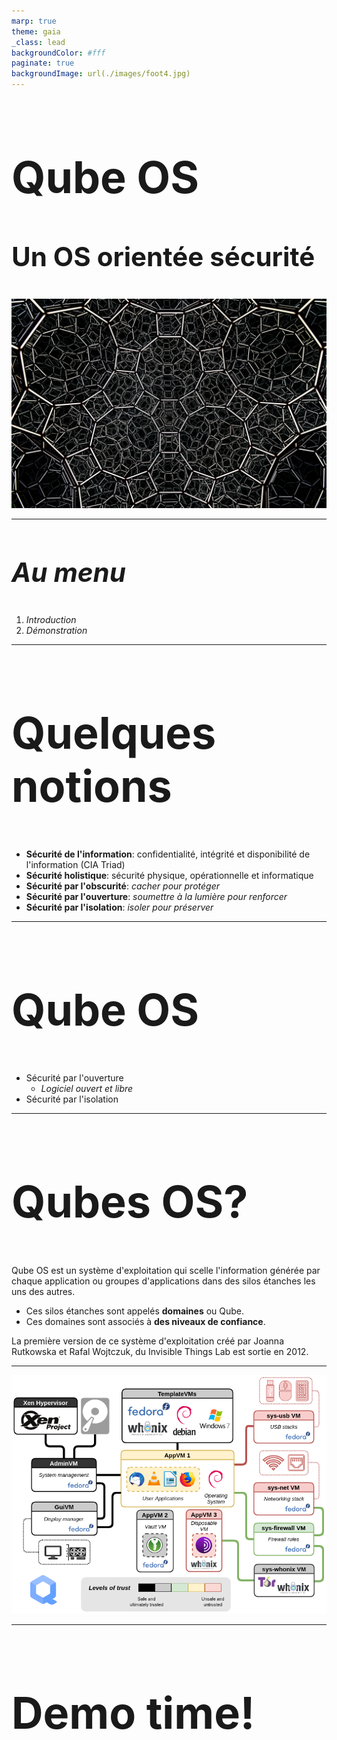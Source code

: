 ```yaml
---
marp: true
theme: gaia
_class: lead
backgroundColor: #fff
paginate: true
backgroundImage: url(./images/foot4.jpg)
---
```


<!-- _paginate: -->

<style scoped> h2{ font-size: 700%; font-weight: }</style>
<style scoped> h3{ font-size: 300%; font-weight: }</style>

## Qube OS
### Un OS orientée sécurité

<!-- _backgroundImage:  -->
<!-- _color: white  -->
<!-- _paginate: -->

![bg 100%](./images/recursive.jpg)

---

<style scoped> { font-size: 350%; }</style>

### *Au menu*

1. *Introduction*
2. *Démonstration*

---

## Quelques notions
- **Sécurité de l'information**: confidentialité, intégrité et disponibilité de l'information (CIA Triad)
- **Sécurité holistique**: sécurité physique, opérationnelle et informatique
- **Sécurité par l'obscurité**: *cacher pour protéger*
- **Sécurité par l'ouverture**: *soumettre à la lumière pour renforcer*
- **Sécurité par l'isolation**: *isoler pour préserver*

---

<style scoped> { font-size: 400%; }</style>


## Qube OS

* Sécurité par l'ouverture
  * *Logiciel ouvert et libre*
* Sécurité par l'isolation

---

## Qubes OS?

Qube OS est un système d'exploitation qui scelle l'information générée par chaque application ou groupes d'applications dans des silos étanches les uns des autres.

* Ces silos étanches sont appelés **domaines** ou Qube.
* Ces domaines sont associés à **des niveaux de confiance**.

La première version de ce système d'exploitation créé par Joanna Rutkowska et Rafal Wojtczuk, du Invisible Things Lab est sortie en 2012.

---

![bg 70%](./images/qubes-trust-level-architecture.png)

---

<style scoped> h2{ font-size: 500%; font-weight: }</style>

## Demo time!